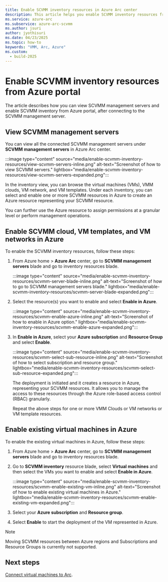 ```yaml
---
title: Enable SCVMM inventory resources in Azure Arc center
description: This article helps you enable SCVMM inventory resources from Azure portal
ms.service: azure-arc
ms.subservice: azure-arc-scvmm
ms.author: jsuri
author: jyothisuri
ms.date: 04/23/2025
ms.topic: how-to
keywords: "VMM, Arc, Azure"
ms.custom:
  - build-2025
---
```


# Enable SCVMM inventory resources from Azure portal

The article describes how you can view SCVMM management servers and enable SCVMM inventory from Azure portal, after connecting to the SCVMM management server.

## View SCVMM management servers

You can view all the connected SCVMM management servers under **SCVMM management servers** in Azure Arc center.

:::image type="content" source="media/enable-scvmm-inventory-resources/view-scvmm-servers-inline.png" alt-text="Screenshot of how to view SCVMM servers." lightbox="media/enable-scvmm-inventory-resources/view-scvmm-servers-expanded.png":::

In the inventory view, you can browse the virtual machines (VMs), VMM clouds, VM network, and VM templates.
Under each inventory, you can select and enable one or more SCVMM resources in Azure to create an Azure resource representing your SCVMM resource.

You can further use the Azure resource to assign permissions at a granular level or perform management operations.

## Enable SCVMM cloud, VM templates, and VM networks in Azure

To enable the SCVMM inventory resources, follow these steps:

1. From Azure home > **Azure Arc** center,  go to **SCVMM management servers** blade and go to inventory resources blade.

    :::image type="content" source="media/enable-scvmm-inventory-resources/scvmm-server-blade-inline.png" alt-text="Screenshot of how to go to SCVMM management servers blade." lightbox="media/enable-scvmm-inventory-resources/scvmm-server-blade-expanded.png":::

1. Select the resource(s) you want to enable and select **Enable in Azure**.

    :::image type="content" source="media/enable-scvmm-inventory-resources/scvmm-enable-azure-inline.png" alt-text="Screenshot of how to enable in Azure option." lightbox="media/enable-scvmm-inventory-resources/scvmm-enable-azure-expanded.png":::

1. In **Enable in Azure**, select your **Azure subscription** and **Resource Group** and select **Enable**.

    :::image type="content" source="media/enable-scvmm-inventory-resources/scvmm-select-sub-resource-inline.png" alt-text="Screenshot of how to select subscription and resource group." lightbox="media/enable-scvmm-inventory-resources/scvmm-select-sub-resource-expanded.png":::

    The deployment is initiated and it creates a resource in Azure, representing your SCVMM resources. It allows you to manage the access to these resources through the Azure role-based access control (RBAC) granularly.

    Repeat the above steps for one or more VMM Clouds or VM networks or VM template resources.

## Enable existing virtual machines in Azure

To enable the existing virtual machines in Azure, follow these steps:

1. From Azure home > **Azure Arc** center,  go to **SCVMM management servers** blade and go to inventory resources blade.

1. Go to **SCVMM inventory** resource blade, select **Virtual machines** and then select the VMs you want to enable and select **Enable in Azure**.

    :::image type="content" source="media/enable-scvmm-inventory-resources/scvmm-enable-existing-vm-inline.png" alt-text="Screenshot of how to enable existing virtual machines in Azure." lightbox="media/enable-scvmm-inventory-resources/scvmm-enable-existing-vm-expanded.png":::

1. Select your **Azure subscription** and **Resource group**.

1. Select **Enable** to start the deployment of the VM represented in Azure.

>[!NOTE]
>Moving SCVMM resources between Azure regions and Subscriptions and Resource Groups is currently not supported.

## Next steps

[Connect virtual machines to Arc](quickstart-connect-system-center-virtual-machine-manager-to-arc.md).
